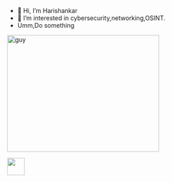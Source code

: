 - 👋 Hi, I’m Harishankar 
- 👀 I’m interested in cybersecurity,networking,OSINT.
- Umm,Do something

 <img align="center" height="270px" alt="guy" width="350" src="https://i.pinimg.com/originals/e4/26/70/e426702edf874b181aced1e2fa5c6cde.gif" /> </a>

 <a herf="https://www.linkedin.com/in/harishankark2/" ><img src="https://cdn2.iconfinder.com/data/icons/social-media-2285/512/1_Linkedin_unofficial_colored_svg-128.png" width="40"></a>
 

<!---
harish0x/harish0x is a ✨ special ✨ repository because its `README.md` (this file) appears on your GitHub profile.
You can click the Preview link to take a look at your changes.
--->
